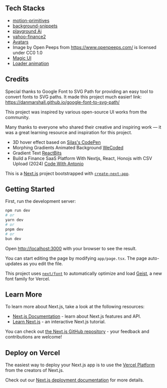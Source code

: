 
## Tech Stacks

- [motion-primitives](https://github.com/ibelick/motion-primitives)
- [background-snippets](https://github.com/ibelick/background-snippets)
- [playground Ai](https://playground.com/)
- [yahoo-finance2](https://www.npmjs.com/package/yahoo-finance2)
- [Avatars](https://alohe.github.io/avatars/)
- Image by Open Peeps from https://www.openpeeps.com/ is licensed under CC0 1.0
- [Magic UI](https://magicui.design/)
- [Loader animation](https://css-loaders.com/infinity/)


## Credits

Special thanks to Google Font to SVG Path for providing an easy tool to convert fonts to SVG paths. It made this project much easier! link: https://danmarshall.github.io/google-font-to-svg-path/

This project was inspired by various open-source UI works from the community.  

Many thanks to everyone who shared their creative and inspiring work — it was a great learning resource and inspiration for this project.

- 3D hover effect based on [Silas's CodePen](https://codepen.io/silas/pen/rNYqZoz)  
- Morphing Gradients Animated Background [WeCoded](https://www.youtube.com/watch?v=Ml-B-W91gtw&t=6s)  
- Gradient Text [ReactBits](https://www.reactbits.dev/text-animations/gradient-text)  
- Build a Finance SaaS Platform With Nextjs, React, Honojs with CSV Upload (2024) [Code With Antonio](https://www.youtube.com/watch?v=N_uNKAus0II&t=34132s)  

This is a [Next.js](https://nextjs.org) project bootstrapped with [`create-next-app`](https://nextjs.org/docs/app/api-reference/cli/create-next-app).

## Getting Started

First, run the development server:

```bash
npm run dev
# or
yarn dev
# or
pnpm dev
# or
bun dev
```

Open [http://localhost:3000](http://localhost:3000) with your browser to see the result.

You can start editing the page by modifying `app/page.tsx`. The page auto-updates as you edit the file.

This project uses [`next/font`](https://nextjs.org/docs/app/building-your-application/optimizing/fonts) to automatically optimize and load [Geist](https://vercel.com/font), a new font family for Vercel.

## Learn More

To learn more about Next.js, take a look at the following resources:

- [Next.js Documentation](https://nextjs.org/docs) - learn about Next.js features and API.
- [Learn Next.js](https://nextjs.org/learn) - an interactive Next.js tutorial.

You can check out [the Next.js GitHub repository](https://github.com/vercel/next.js) - your feedback and contributions are welcome!

## Deploy on Vercel

The easiest way to deploy your Next.js app is to use the [Vercel Platform](https://vercel.com/new?utm_medium=default-template&filter=next.js&utm_source=create-next-app&utm_campaign=create-next-app-readme) from the creators of Next.js.

Check out our [Next.js deployment documentation](https://nextjs.org/docs/app/building-your-application/deploying) for more details.
